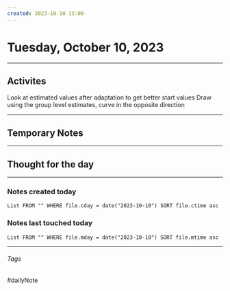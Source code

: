 ```yaml
---
created: 2023-10-10 13:08
---
```


# Tuesday, October 10, 2023

---

## Activites

Look at estimated values after adaptation to get better start values
Draw using the group level  estimates, curve in the opposite direction

---

## Temporary Notes


---

## Thought for the day

---

### Notes created today
```dataview
List FROM "" WHERE file.cday = date("2023-10-10") SORT file.ctime asc
```

### Notes last touched today
```dataview
List FROM "" WHERE file.mday = date("2023-10-10") SORT file.mtime asc
```
---

###### Tags

#dailyNote
